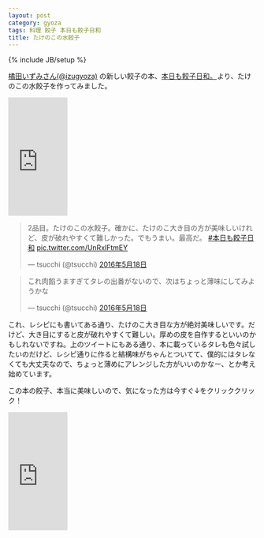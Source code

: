 ```yaml
---
layout: post
category: gyoza
tags: 料理 餃子 本日も餃子日和
title: たけのこの水餃子
---
```

{% include JB/setup %}

[橘田いずみさん(@izugyoza)](https://twitter.com/izugyoza) の新しい餃子の本、<a  href="http://www.amazon.co.jp/gp/product/439114834X/ref=as_li_qf_sp_asin_tl?ie=UTF8&camp=247&creative=1211&creativeASIN=439114834X&linkCode=as2&tag=tsucchisblog-22">本日も餃子日和。</a><img src="http://ir-jp.amazon-adsystem.com/e/ir?t=tsucchisblog-22&l=as2&o=9&a=439114834X" width="1" height="1" border="0" alt="" style="border:none !important; margin:0px !important;" />より、たけのこの水餃子を作ってみました。


<iframe src="http://rcm-fe.amazon-adsystem.com/e/cm?t=tsucchisblog-22&o=9&p=8&l=as1&asins=439114834X&ref=qf_sp_asin_til&fc1=000000&IS2=1&lt1=_blank&m=amazon&lc1=0000FF&bc1=000000&bg1=FFFFFF&f=ifr" style="width:120px;height:240px;" scrolling="no" marginwidth="0" marginheight="0" frameborder="0"></iframe>


<blockquote class="twitter-tweet" data-lang="ja"><p lang="ja" dir="ltr">2品目。たけのこの水餃子。確かに、たけのこ大き目の方が美味しいけれど、皮が破れやすくて難しかった。でもうまい。最高だ。 <a href="https://twitter.com/hashtag/%E6%9C%AC%E6%97%A5%E3%82%82%E9%A4%83%E5%AD%90%E6%97%A5%E5%92%8C?src=hash">#本日も餃子日和</a> <a href="https://t.co/UnRxlFtmEY">pic.twitter.com/UnRxlFtmEY</a></p>&mdash; tsucchi (@tsucchi) <a href="https://twitter.com/tsucchi/status/732926566385078272">2016年5月18日</a></blockquote>
<script async src="//platform.twitter.com/widgets.js" charset="utf-8"></script>

<blockquote class="twitter-tweet" data-lang="ja"><p lang="ja" dir="ltr">これ肉餡うますぎてタレの出番がないので、次はちょっと薄味にしてみようかな</p>&mdash; tsucchi (@tsucchi) <a href="https://twitter.com/tsucchi/status/732927577694691328">2016年5月18日</a></blockquote>
<script async src="//platform.twitter.com/widgets.js" charset="utf-8"></script>

これ、レシピにも書いてある通り、たけのこ大き目な方が絶対美味しいです。だけど、大き目にすると皮が破れやすくて難しい。厚めの皮を自作するといいのかもしれないですね。上のツイートにもある通り、本に載っているタレも色々試したいのだけど、レシピ通りに作ると結構味がちゃんとついてて、僕的にはタレなくても大丈夫なので、ちょっと薄めにアレンジした方がいいのかなー、とか考え始めています。

この本の餃子、本当に美味しいので、気になった方は今すぐ↓をクリッククリック！

<iframe src="http://rcm-fe.amazon-adsystem.com/e/cm?t=tsucchisblog-22&o=9&p=8&l=as1&asins=439114834X&ref=qf_sp_asin_til&fc1=000000&IS2=1&lt1=_blank&m=amazon&lc1=0000FF&bc1=000000&bg1=FFFFFF&f=ifr" style="width:120px;height:240px;" scrolling="no" marginwidth="0" marginheight="0" frameborder="0"></iframe>
